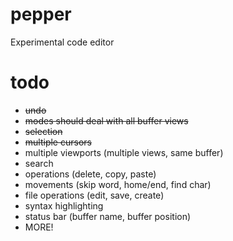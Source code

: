 # pepper
Experimental code editor

# todo
- ~~undo~~
- ~~modes should deal with all buffer views~~
- ~~selection~~
- ~~multiple cursors~~
- multiple viewports (multiple views, same buffer)
- search
- operations (delete, copy, paste)
- movements (skip word, home/end, find char)
- file operations (edit, save, create)
- syntax highlighting
- status bar (buffer name, buffer position)
- MORE!
